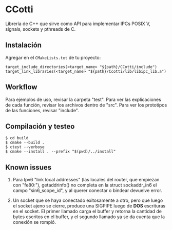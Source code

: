 # CCotti
Librería de C++ que sirve como API para implementar IPCs POSIX V, signals, sockets y pthreads de C.

## Instalación
Agregar en el `CMakeLists.txt` de tu proyecto:
```
target_include_directories(<target_name> "${path}/CCotti/include")
target_link_libraries(<target_name> "${path}/Ccotti/lib/libipc_lib.a")
```

## Workflow
Para ejemplos de uso, revisar la carpeta "test". Para ver las explicaciones de cada función, revisar los archivos dentro de "src". Para ver los prototipos de las funciones, revisar "include".

## Compilación y testeo
```
$ cd build
$ cmake --build .
$ ctest --verbose
$ cmake --install . --prefix "$(pwd)/../install"
```

## Known issues
1. Para Ipv6 "link local addresses" (las locales del router, que empiezan con "fe80:"), getaddrinfo() no completa en la struct sockaddr_in6 el campo "sin6_scope_id", y al querer conectar o bindear devuelve error.

2. Un socket que se haya conectado exitosamente a otro, pero que luego el socket ajeno se cierre, produce una SIGPIPE luego de **DOS** escrituras en el socket. El primer llamado carga el buffer y retorna la cantidad de bytes escritos en el buffer, y el segundo llamado ya se da cuenta que la conexión se rompió.
